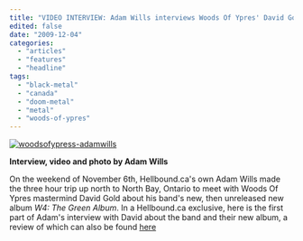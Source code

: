 ```yaml
---
title: "VIDEO INTERVIEW: Adam Wills interviews Woods Of Ypres' David Gold (Part 1)"
edited: false
date: "2009-12-04"
categories:
  - "articles"
  - "features"
  - "headline"
tags:
  - "black-metal"
  - "canada"
  - "doom-metal"
  - "metal"
  - "woods-of-ypres"
---
```


[![woodsofypress-adamwills](http://www.hellbound.ca/wp-content/uploads/2009/12/woodsofypress-adamwills.jpg "woodsofypress-adamwills")](http://www.hellbound.ca/wp-content/uploads/2009/12/woodsofypress-adamwills.jpg)

**Interview, video and photo by Adam Wills**

On the weekend of November 6th, Hellbound.ca's own Adam Wills made the three hour trip up north to North Bay, Ontario to meet with Woods Of Ypres mastermind David Gold about his band's new, then unreleased new album _W4: The Green Album_. In a Hellbound.ca exclusive, here is the first part of Adam's interview with David about the band and their new album, a review of which can also be found [here](http://www.hellbound.ca/2009/11/woods-of-ypres-iv-the-green-album/)
